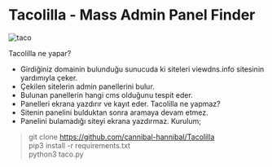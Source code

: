 # Tacolilla - Mass Admin Panel Finder

![taco](https://user-images.githubusercontent.com/116445223/199854440-5b81cefd-8bfb-4cea-b28f-d8b939035a09.png)

Tacolilla ne yapar?
   - Girdiğiniz domainin bulunduğu sunucuda ki siteleri viewdns.info sitesinin yardımıyla çeker.
   - Çekilen sitelerin admin panellerini bulur.
   - Bulunan panellerin hangi cms olduğunu tespit eder.
   - Panelleri ekrana yazdırır ve kayıt eder.
Tacolilla ne yapmaz?
   - Sitenin panelini bulduktan sonra aramaya devam etmez.
   - Panelini bulamadığı siteyi ekrana yazdırmaz.
Kurulum;
> git clone https://github.com/cannibal-hannibal/Tacolilla<br>
> pip3 install -r requirements.txt<br>
> python3 taco.py
